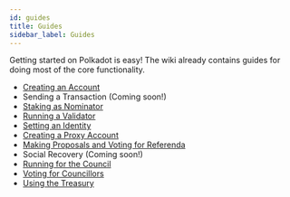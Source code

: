 ```yaml
---
id: guides
title: Guides
sidebar_label: Guides
---
```


Getting started on Polkadot is easy! The wiki already contains guides for doing most of the core
functionality.

- [Creating an Account][account generation]
- Sending a Transaction (Coming soon!)
- [Staking as Nominator][nominator]
- [Running a Validator][validator]
- [Setting an Identity][identity]
- [Creating a Proxy Account][proxy]
- [Making Proposals and Voting for Referenda][democracy]
- Social Recovery (Coming soon!)
- [Running for the Council][council]
- [Voting for Councillors][council voting]
- [Using the Treasury][treasury]

[account generation]: https://example.com
[nominator]: maintain-guides-how-to-nominate-polkadot
[validator]: maintain-guides-hot-to-validate-polkadot
[identity]: learn-identity
[proxy]: learn-proxies
[democracy]: maintain-guides-democracy
[council]: maintain-guides-how-to-join-council
[council voting]: maintain-guides-how-to-vote-councillor
[treasury]: learn-treasury
